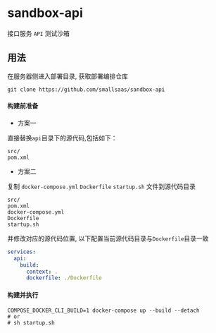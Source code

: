 
# sandbox-api
接口服务 `API` 测试沙箱

## 用法
在服务器侧进入部署目录, 获取部署编排仓库
```
git clone https://github.com/smallsaas/sandbox-api
```

#### 构建前准备

- 方案一
>
直接替换`api`目录下的源代码,包括如下：
```
src/
pom.xml
```

- 方案二
> 
复制 `docker-compose.yml` `Dockerfile` `startup.sh` 文件到源代码目录
```
src/
pom.xml
docker-compose.yml
Dockerfile
startup.sh
```
>
并修改对应的源代码位置, 以下配置当前源代码目录与`Dockerfile`目录一致
```yaml
services:
  api:
    build:
      context: .
      dockerfile: ./Dockerfile
```

#### 构建并执行
```
COMPOSE_DOCKER_CLI_BUILD=1 docker-compose up --build --detach
# or 
# sh startup.sh
```
